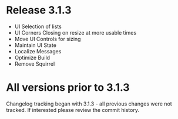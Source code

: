 # Release 3.1.3
* UI Selection of lists
* UI Corners Closing on resize at more usable times
* Move UI Controls for sizing
* Maintain UI State
* Localize Messages
* Optimize Build
* Remove Squirrel

# All versions prior to 3.1.3

Changelog tracking began with 3.1.3 - all previous changes were not tracked. If interested please
review the commit history.
